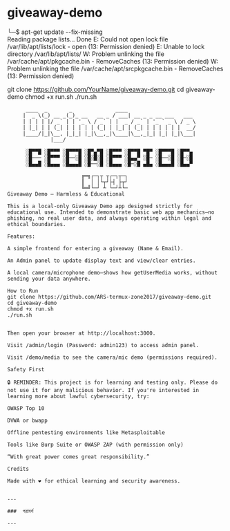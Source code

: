 # giveaway-demo  
└─$ apt-get update --fix-missing                                      
Reading package lists... Done
E: Could not open lock file /var/lib/apt/lists/lock - open (13: Permission denied)
E: Unable to lock directory /var/lib/apt/lists/
W: Problem unlinking the file /var/cache/apt/pkgcache.bin - RemoveCaches (13: Permission denied)
W: Problem unlinking the file /var/cache/apt/srcpkgcache.bin - RemoveCaches (13: Permission denied)
                                                                                                       
git clone https://github.com/YourName/giveaway-demo.git
cd giveaway-demo
chmod +x run.sh
./run.sh
```ascii
      ____  _       _              ____                        
     |  _ \(_) __ _(_)_ __   __ _ / ___| __ _ _ __ ___   ___   
     | | | | |/ _` | | '_ \ / _` | |  _ / _` | '_ ` _ \ / _ \  
     | |_| | | (_| | | | | | (_| | |_| | (_| | | | | | |  __/  
     |____/|_|\__, |_|_| |_|\__,_|\____|\__,_|_| |_| |_|\___|  
              |___/                                            

      ░█▀▀█ ░█▀▀▀ ░█▀▀▀█ ░█▀▄▀█ ░█▀▀▀ ░█▀▀█ ▀█▀ ░█▀▀▀█ ░█▀▀▄ 
      ░█─── ░█▀▀▀ ░█──░█ ░█░█░█ ░█▀▀▀ ░█▄▄▀ ░█─ ░█──░█ ░█─░█ 
      ░█▄▄█ ░█▄▄▄ ░█▄▄▄█ ░█──░█ ░█▄▄▄ ░█─░█ ▄█▄ ░█▄▄▄█ ░█▄▄▀

                        ╔═╗┌─┐┬ ┬┌─┐┬─┐
                        ║  │ │└┬┘├┤ ├┬┘
                        ╚═╝└─┘ ┴ └─┘┴└─
Giveaway Demo — Harmless & Educational

This is a local-only Giveaway Demo app designed strictly for educational use. Intended to demonstrate basic web app mechanics—no phishing, no real user data, and always operating within legal and ethical boundaries.

Features:

A simple frontend for entering a giveaway (Name & Email).

An Admin panel to update display text and view/clear entries.

A local camera/microphone demo—shows how getUserMedia works, without sending your data anywhere.

How to Run
git clone https://github.com/ARS-termux-zone2017/giveaway-demo.git
cd giveaway-demo
chmod +x run.sh
./run.sh


Then open your browser at http://localhost:3000.

Visit /admin/login (Password: admin123) to access admin panel.

Visit /demo/media to see the camera/mic demo (permissions required).

Safety First

🔒 REMINDER: This project is for learning and testing only. Please do not use it for any malicious behavior. If you're interested in learning more about lawful cybersecurity, try:

OWASP Top 10

DVWA or bwapp

Offline pentesting environments like Metasploitable

Tools like Burp Suite or OWASP ZAP (with permission only)

“With great power comes great responsibility.”

Credits

Made with ❤️ for ethical learning and security awareness.


---

###  পরামর্শ

---
